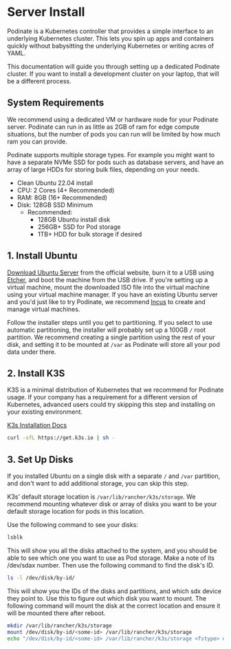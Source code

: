 # Server Install

Podinate is a Kubernetes controller that provides a simple interface to an underlying Kubernetes cluster. This lets you spin up apps and containers quickly without babysitting the underlying Kubernetes or writing acres of YAML. 

This documentation will guide you through setting up a dedicated Podinate cluster. If you want to install a development cluster on your laptop, that will be a different process. 

## System Requirements
We recommend using a dedicated VM or hardware node for your Podinate server. Podinate can run in as little as 2GB of ram for edge compute situations, but the number of pods you can run will be limited by how much ram you can provide. 

Podinate supports multiple storage types. For example you might want to have a separate NVMe SSD for pods such as database servers, and have an array of large HDDs for storing bulk files, depending on your needs.

- Clean Ubuntu 22.04 install 
- CPU: 2 Cores (4+ Recommended)
- RAM: 8GB (16+ Recommended)
- Disk: 128GB SSD Minimum
    - Recommended:
        - 128GB Ubuntu install disk 
        - 256GB+ SSD for Pod storage
        - 1TB+ HDD for bulk storage if desired

## 1. Install Ubuntu
[Download Ubuntu Server](https://ubuntu.com/download/server) from the official website, burn it to a USB using [Etcher](https://etcher.balena.io/), and boot the machine from the USB drive. If you're setting up a virtual machine, mount the downloaded ISO file into the virtual machine using your virtual machine manager. If you have an existing Ubuntu server and you'd just like to try Podinate, we recommend [Incus](https://linuxcontainers.org/incus/) to create and manage virtual machines. 

Follow the installer steps until you get to partitioning. If you select to use automatic partitioning, the installer will probably set up a 100GB `/` root partition. We recommend creating a single partition using the rest of your disk, and setting it to be mounted at `/var` as Podinate will store all your pod data under there. 

## 2. Install K3S
K3S is a minimal distribution of Kubernetes that we recommend for Podinate usage. If your company has a requirement for a different version of Kubernetes, advanced users could try skipping this step and installing on your existing environment.

[K3s Installation Docs](https://docs.k3s.io/quick-start)

```bash
curl -sfL https://get.k3s.io | sh -
```

## 3. Set Up Disks 
If you installed Ubuntu on a single disk with a separate `/` and `/var` partition, and don't want to add additional storage, you can skip this step. 

K3s' default storage location is `/var/lib/rancher/k3s/storage`. We recommend mounting whatever disk or array of disks you want to be your default storage location for pods in this location.

Use the following command to see your disks:
```bash
lsblk
```
This will show you all the disks attached to the system, and you should be able to see which one you want to use as Pod storage. Make a note of its /dev/sdax number. Then use the following command to find the disk's ID.
```bash
ls -l /dev/disk/by-id/
``` 
This will show you the IDs of the disks and partitions, and which sdx device they point to. Use this to figure out which disk you want to mount. The following command will mount the disk at the correct location and ensure it will be mounted there after reboot. 
```bash
mkdir /var/lib/rancher/k3s/storage
mount /dev/disk/by-id/<some-id> /var/lib/rancher/k3s/storage
echo "/dev/disk/by-id/<some-id> /var/lib/rancher/k3s/storage <fstype> defaults 0 0" >> /etc/fstab
```
